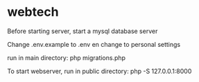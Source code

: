 # webtech

Before starting server, start a mysql database server 

Change .env.example to .env en change to personal settings

run in main directory: php migrations.php

To start webserver, run in public directory: php -S 127.0.0.1:8000
